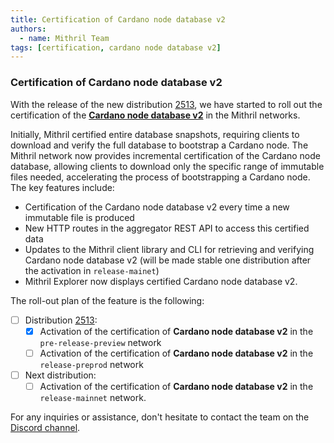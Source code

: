 ```yaml
---
title: Certification of Cardano node database v2
authors:
  - name: Mithril Team
tags: [certification, cardano node database v2]
---
```


### Certification of Cardano node database v2

With the release of the new distribution [2513](https://github.com/input-output-hk/mithril/releases/tag/2513.0), we have started to roll out the certification of the [**Cardano node database v2**](https://mithril.network/doc/mithril/advanced/mithril-certification/cardano-node-database-v2/) in the Mithril networks.

Initially, Mithril certified entire database snapshots, requiring clients to download and verify the full database to bootstrap a Cardano node. The Mithril network now provides incremental certification of the Cardano node database, allowing clients to download only the specific range of immutable files needed, accelerating the process of bootstrapping a Cardano node. The key features include:

- Certification of the Cardano node database v2 every time a new immutable file is produced
- New HTTP routes in the aggregator REST API to access this certified data
- Updates to the Mithril client library and CLI for retrieving and verifying Cardano node database v2 (will be made stable one distribution after the activation in `release-mainet`)
- Mithril Explorer now displays certified Cardano node database v2.

The roll-out plan of the feature is the following:

- [ ] Distribution [2513](https://github.com/input-output-hk/mithril/releases/tag/2513.0):
  - [x] Activation of the certification of **Cardano node database v2** in the `pre-release-preview` network
  - [ ] Activation of the certification of **Cardano node database v2** in the `release-preprod` network
- [ ] Next distribution:
  - [ ] Activation of the certification of **Cardano node database v2** in the `release-mainnet` network.

For any inquiries or assistance, don't hesitate to contact the team on the [Discord channel](https://discord.gg/5kaErDKDRq).
